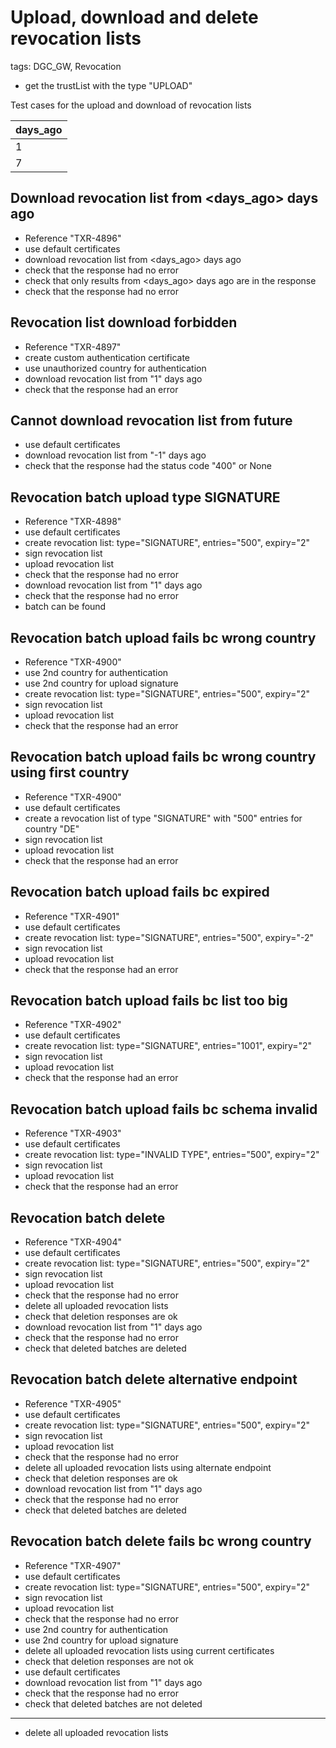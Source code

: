 # Upload, download and delete revocation lists

tags: DGC_GW, Revocation

* get the trustList with the type "UPLOAD"

Test cases for the upload and download of revocation lists 


| days_ago | 
|----------|
|        1 |
|        7 |
## Download revocation list from <days_ago> days ago
* Reference "TXR-4896"
* use default certificates
* download revocation list from <days_ago> days ago
* check that the response had no error
* check that only results from <days_ago> days ago are in the response
* check that the response had no error


## Revocation list download forbidden
* Reference "TXR-4897"
* create custom authentication certificate
* use unauthorized country for authentication
* download revocation list from "1" days ago
* check that the response had an error


## Cannot download revocation list from future
* use default certificates
* download revocation list from "-1" days ago
* check that the response had the status code "400" or None


## Revocation batch upload type SIGNATURE
* Reference "TXR-4898"
* use default certificates
* create revocation list: type="SIGNATURE", entries="500", expiry="2"
* sign revocation list
* upload revocation list
* check that the response had no error
* download revocation list from "1" days ago
* check that the response had no error
* batch can be found


## Revocation batch upload fails bc wrong country
* Reference "TXR-4900"
* use 2nd country for authentication
* use 2nd country for upload signature
* create revocation list: type="SIGNATURE", entries="500", expiry="2"
* sign revocation list
* upload revocation list
* check that the response had an error


## Revocation batch upload fails bc wrong country using first country
* Reference "TXR-4900"
* use default certificates
* create a revocation list of type "SIGNATURE" with "500" entries for country "DE"
* sign revocation list
* upload revocation list
* check that the response had an error


## Revocation batch upload fails bc expired
* Reference "TXR-4901"
* use default certificates
* create revocation list: type="SIGNATURE", entries="500", expiry="-2"
* sign revocation list
* upload revocation list
* check that the response had an error


## Revocation batch upload fails bc list too big
* Reference "TXR-4902"
* use default certificates
* create revocation list: type="SIGNATURE", entries="1001", expiry="2"
* sign revocation list
* upload revocation list
* check that the response had an error


## Revocation batch upload fails bc schema invalid
* Reference "TXR-4903"
* use default certificates
* create revocation list: type="INVALID TYPE", entries="500", expiry="2"
* sign revocation list
* upload revocation list
* check that the response had an error


## Revocation batch delete
* Reference "TXR-4904"
* use default certificates
* create revocation list: type="SIGNATURE", entries="500", expiry="2"
* sign revocation list
* upload revocation list
* check that the response had no error
* delete all uploaded revocation lists
* check that deletion responses are ok
* download revocation list from "1" days ago
* check that the response had no error
* check that deleted batches are deleted


## Revocation batch delete alternative endpoint
* Reference "TXR-4905"
* use default certificates
* create revocation list: type="SIGNATURE", entries="500", expiry="2"
* sign revocation list
* upload revocation list
* check that the response had no error
* delete all uploaded revocation lists using alternate endpoint
* check that deletion responses are ok
* download revocation list from "1" days ago
* check that the response had no error
* check that deleted batches are deleted


## Revocation batch delete fails bc wrong country
* Reference "TXR-4907"
* use default certificates
* create revocation list: type="SIGNATURE", entries="500", expiry="2"
* sign revocation list
* upload revocation list
* check that the response had no error
* use 2nd country for authentication
* use 2nd country for upload signature
* delete all uploaded revocation lists using current certificates
* check that deletion responses are not ok
* use default certificates
* download revocation list from "1" days ago
* check that the response had no error
* check that deleted batches are not deleted


____________________

* delete all uploaded revocation lists
